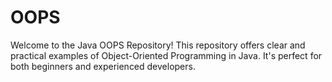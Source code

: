 # OOPS
Welcome to the Java OOPS Repository! This repository offers clear and practical examples of Object-Oriented Programming in Java. It's perfect for both beginners and experienced developers.

